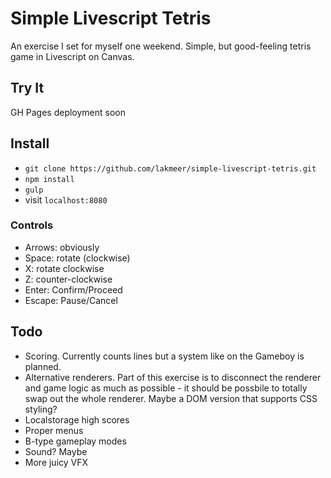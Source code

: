 
# Simple Livescript Tetris

An exercise I set for myself one weekend. Simple, but good-feeling tetris game
in Livescript on Canvas.

## Try It

GH Pages deployment soon

## Install

- `git clone https://github.com/lakmeer/simple-livescript-tetris.git`
- `npm install`
- `gulp`
- visit `localhost:8080`

### Controls

- Arrows: obviously
- Space: rotate (clockwise)
- X: rotate clockwise
- Z: counter-clockwise
- Enter: Confirm/Proceed
- Escape: Pause/Cancel

## Todo

- Scoring. Currently counts lines but a system like on the Gameboy is planned.
- Alternative renderers. Part of this exercise is to disconnect the renderer
  and game logic as much as possible - it should be possbile to totally swap
  out the whole renderer. Maybe a DOM version that supports CSS styling?
- Localstorage high scores
- Proper menus
- B-type gameplay modes
- Sound? Maybe
- More juicy VFX


